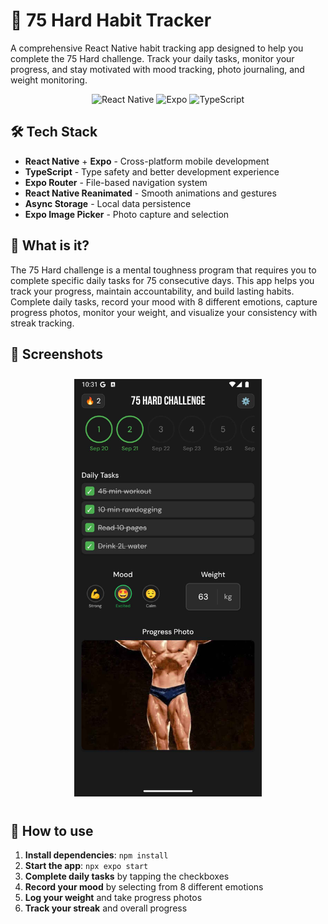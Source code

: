 # 💪 75 Hard Habit Tracker

A comprehensive React Native habit tracking app designed to help you complete the 75 Hard challenge. Track your daily tasks, monitor your progress, and stay motivated with mood tracking, photo journaling, and weight monitoring.

<div align="center">

![React Native](https://img.shields.io/badge/React_Native-20232A?style=for-the-badge&logo=react&logoColor=61DAFB)
![Expo](https://img.shields.io/badge/expo-1C1E24?style=for-the-badge&logo=expo&logoColor=#D04A37)
![TypeScript](https://img.shields.io/badge/typescript-%23007ACC.svg?style=for-the-badge&logo=typescript&logoColor=white)

</div>

## 🛠️ Tech Stack
- **React Native** + **Expo** - Cross-platform mobile development
- **TypeScript** - Type safety and better development experience
- **Expo Router** - File-based navigation system
- **React Native Reanimated** - Smooth animations and gestures
- **Async Storage** - Local data persistence
- **Expo Image Picker** - Photo capture and selection

## 📱 What is it?
The 75 Hard challenge is a mental toughness program that requires you to complete specific daily tasks for 75 consecutive days. This app helps you track your progress, maintain accountability, and build lasting habits. Complete daily tasks, record your mood with 8 different emotions, capture progress photos, monitor your weight, and visualize your consistency with streak tracking.

## 📸 Screenshots

<div align="center">
  <img src="assets/screenshots/main-screen.jpg" alt="Main Screen" width="300" style="margin: 10px;">
</div>

## 🚀 How to use
1. **Install dependencies**: `npm install`
2. **Start the app**: `npx expo start`
3. **Complete daily tasks** by tapping the checkboxes
4. **Record your mood** by selecting from 8 different emotions
5. **Log your weight** and take progress photos
6. **Track your streak** and overall progress